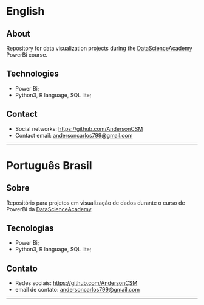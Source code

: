 # English
## About
Repository for data visualization projects during the [DataScienceAcademy](https://www.datascienceacademy.com.br/cursosgratuitos) PowerBi course.


## Technologies
- Power Bi;
- Python3, R language, SQL lite;

## Contact
- Social networks: https://github.com/AndersonCSM
- Contact email: andersoncarlos799@gmail.com

---
# Português Brasil
## Sobre
Repositório para projetos em visualização de dados durante o curso de PowerBi da [DataScienceAcademy](https://www.datascienceacademy.com.br/cursosgratuitos).


## Tecnologias
- Power Bi;
- Python3, R language, SQL lite;

## Contato
- Redes sociais: https://github.com/AndersonCSM
- email de contato: andersoncarlos799@gmail.com

---
